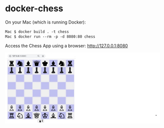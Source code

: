 # docker-chess

On your Mac (which is running Docker):

```
Mac $ docker build . -t chess
Mac $ docker run --rm -p -d 8080:80 chess
```

Access the Chess App using a browser: http://127.0.0.1:8080

![](./chess.jpg)
